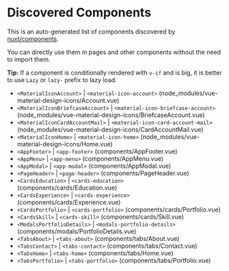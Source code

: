 # Discovered Components

This is an auto-generated list of components discovered by [nuxt/components](https://github.com/nuxt/components).

You can directly use them in pages and other components without the need to import them.

**Tip:** If a component is conditionally rendered with `v-if` and is big, it is better to use `Lazy` or `lazy-` prefix to lazy load.

- `<MaterialIconAccount>` | `<material-icon-account>` (node_modules/vue-material-design-icons/Account.vue)
- `<MaterialIconBriefcaseAccount>` | `<material-icon-briefcase-account>` (node_modules/vue-material-design-icons/BriefcaseAccount.vue)
- `<MaterialIconCardAccountMail>` | `<material-icon-card-account-mail>` (node_modules/vue-material-design-icons/CardAccountMail.vue)
- `<MaterialIconHome>` | `<material-icon-home>` (node_modules/vue-material-design-icons/Home.vue)
- `<AppFooter>` | `<app-footer>` (components/AppFooter.vue)
- `<AppMenu>` | `<app-menu>` (components/AppMenu.vue)
- `<AppModal>` | `<app-modal>` (components/AppModal.vue)
- `<PageHeader>` | `<page-header>` (components/PageHeader.vue)
- `<CardsEducation>` | `<cards-education>` (components/cards/Education.vue)
- `<CardsExperience>` | `<cards-experience>` (components/cards/Experience.vue)
- `<CardsPortfolio>` | `<cards-portfolio>` (components/cards/Portfolio.vue)
- `<CardsSkill>` | `<cards-skill>` (components/cards/Skill.vue)
- `<ModalsPortfolioDetails>` | `<modals-portfolio-details>` (components/modals/PortfolioDetails.vue)
- `<TabsAbout>` | `<tabs-about>` (components/tabs/About.vue)
- `<TabsContact>` | `<tabs-contact>` (components/tabs/Contact.vue)
- `<TabsHome>` | `<tabs-home>` (components/tabs/Home.vue)
- `<TabsPortfolio>` | `<tabs-portfolio>` (components/tabs/Portfolio.vue)
